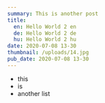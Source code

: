 ```yaml
---
summary: This is another post
title:
  en: Hello World 2 en
  de: Hello World 2 de
  hu: Hello World 2 hu
date: 2020-07-08 13-30
thumbnail: /uploads/14.jpg
pub_date: 2020-07-08 13-30
---
```

- this
- is
- another list
